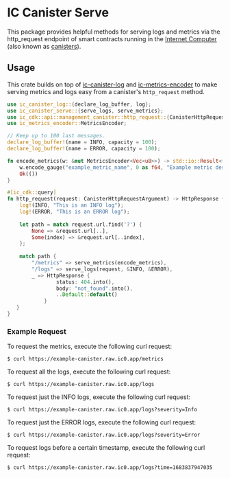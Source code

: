 # IC Canister Serve

This package provides helpful methods for serving logs and metrics via the http_request endpoint of smart contracts running in the [Internet Computer](https://internetcomputer.org/) (also known as [canisters](https://internetcomputer.org/docs/current/references/glossary/#canister)).

## Usage

This crate builds on top of [ic-canister-log](https://crates.io/crates/ic-canister-log) and 
[ic-metrics-encoder](https://crates.io/crates/ic-metrics-encoder) to make serving metrics and logs easy from
a canister's `http_request` method.  


```rust
use ic_canister_log::{declare_log_buffer, log};
use ic_canister_serve::{serve_logs, serve_metrics};
use ic_cdk::api::management_canister::http_request::{CanisterHttpRequestArgument, HttpResponse};
use ic_metrics_encoder::MetricsEncoder;

// Keep up to 100 last messages.
declare_log_buffer!(name = INFO, capacity = 100);
declare_log_buffer!(name = ERROR, capacity = 100);

fn encode_metrics(w: &mut MetricsEncoder<Vec<u8>>) -> std::io::Result<()> { 
    w.encode_gauge("example_metric_name", 0 as f64, "Example metric description")?;
    Ok(())
}

#[ic_cdk::query]
fn http_request(request: CanisterHttpRequestArgument) -> HttpResponse {
    log!(INFO, "This is an INFO log");
    log!(ERROR, "This is an ERROR log");
    
    let path = match request.url.find('?') {
        None => &request.url[..],
        Some(index) => &request.url[..index],
    };
    
    match path {
        "/metrics" => serve_metrics(encode_metrics),
        "/logs" => serve_logs(request, &INFO, &ERROR),
        _ => HttpResponse {
                status: 404.into(),
                body: "not_found".into(),
                ..Default::default()
            }
   }
}
```

### Example Request

To request the metrics, execute the following curl request:

```shell
$ curl https://example-canister.raw.ic0.app/metrics
```

To request all the logs, execute the following curl request:

```shell
$ curl https://example-canister.raw.ic0.app/logs
```

To request just the INFO logs, execute the following curl request:

```shell
$ curl https://example-canister.raw.ic0.app/logs?severity=Info
```

To request just the ERROR logs, execute the following curl request:

```shell
$ curl https://example-canister.raw.ic0.app/logs?severity=Error
```

To request logs before a certain timestamp, execute the following curl request:
```shell
$ curl https://example-canister.raw.ic0.app/logs?time=1683837947035
```